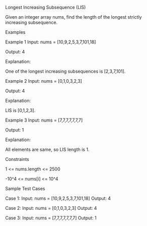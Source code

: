 Longest Increasing Subsequence (LIS)

Given an integer array nums, find the length of the longest strictly increasing subsequence.

Examples

Example 1
Input:
nums = [10,9,2,5,3,7,101,18]

Output:
4

Explanation:

One of the longest increasing subsequences is [2,3,7,101].

Example 2
Input:
nums = [0,1,0,3,2,3]

Output:
4

Explanation:

LIS is [0,1,2,3].

Example 3
Input:
nums = [7,7,7,7,7,7,7]

Output:
1

Explanation:

All elements are same, so LIS length is 1.

Constraints

1 <= nums.length <= 2500

-10^4 <= nums[i] <= 10^4

Sample Test Cases

Case 1:
Input: nums = [10,9,2,5,3,7,101,18]
Output: 4

Case 2:
Input: nums = [0,1,0,3,2,3]
Output: 4

Case 3:
Input: nums = [7,7,7,7,7,7,7]
Output: 1